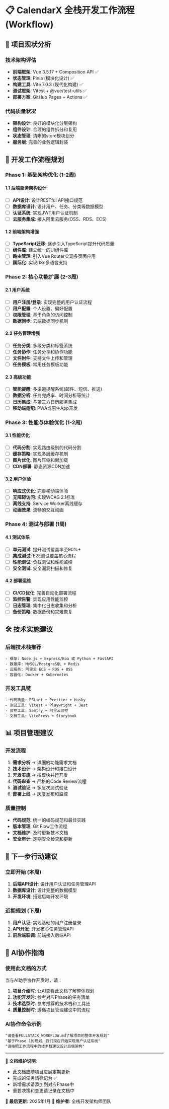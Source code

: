 # 📋 CalendarX 全栈开发工作流程 (Workflow)

## 🎯 项目现状分析

### 技术架构评估
- **前端框架**: Vue 3.5.17 + Composition API ✅
- **状态管理**: Pinia (模块化设计) ✅
- **构建工具**: Vite 7.0.3 (现代化构建) ✅
- **测试框架**: Vitest + @vue/test-utils ✅
- **部署方案**: GitHub Pages + Actions ✅

### 代码质量状况
- **架构设计**: 良好的模块化分层架构
- **组件设计**: 合理的组件拆分和复用
- **状态管理**: 清晰的store模块划分
- **服务层**: 完善的业务逻辑封装

## 🚀 开发工作流程规划

### Phase 1: 基础架构优化 (1-2周)

#### 1.1 后端服务架构设计
- [ ] **API设计**: 设计RESTful API接口规范
- [ ] **数据库设计**: 设计用户、任务、分类等数据模型
- [ ] **认证系统**: 实现JWT用户认证机制
- [ ] **云服务集成**: 接入阿里云服务(OSS、RDS、ECS)

#### 1.2 前端架构增强
- [ ] **TypeScript迁移**: 逐步引入TypeScript提升代码质量
- [ ] **组件库**: 建立统一的UI组件库
- [ ] **路由管理**: 引入Vue Router实现多页面应用
- [ ] **国际化**: 实现i18n多语言支持

### Phase 2: 核心功能扩展 (2-3周)

#### 2.1 用户系统
- [ ] **用户注册/登录**: 实现完整的用户认证流程
- [ ] **用户配置**: 个人设置、偏好配置
- [ ] **权限管理**: 基于角色的访问控制
- [ ] **数据同步**: 云端数据同步机制

#### 2.2 任务管理增强
- [ ] **任务分类**: 多级分类和标签系统
- [ ] **任务协作**: 任务分享和协作功能
- [ ] **文件附件**: 支持文件上传和管理
- [ ] **任务模板**: 常用任务模板功能

#### 2.3 高级功能
- [ ] **智能提醒**: 多渠道提醒系统(邮件、短信、推送)
- [ ] **数据分析**: 任务完成率、时间分析等统计
- [ ] **日历集成**: 与第三方日历服务集成
- [ ] **移动端适配**: PWA或原生App开发

### Phase 3: 性能与体验优化 (1-2周)

#### 3.1 性能优化
- [ ] **代码分割**: 实现路由级别的代码分割
- [ ] **缓存策略**: 实现多层缓存机制
- [ ] **图片优化**: 图片压缩和懒加载
- [ ] **CDN部署**: 静态资源CDN加速

#### 3.2 用户体验
- [ ] **响应式优化**: 完善移动端体验
- [ ] **无障碍访问**: 实现WCAG 2.1标准
- [ ] **离线支持**: Service Worker离线缓存
- [ ] **动画效果**: 流畅的交互动画

### Phase 4: 测试与部署 (1周)

#### 4.1 测试体系
- [ ] **单元测试**: 提升测试覆盖率至90%+
- [ ] **集成测试**: E2E测试覆盖核心流程
- [ ] **性能测试**: 负载测试和性能监控
- [ ] **安全测试**: 安全漏洞扫描和修复

#### 4.2 部署运维
- [ ] **CI/CD优化**: 完善自动化部署流程
- [ ] **监控告警**: 实现应用性能监控
- [ ] **日志管理**: 集中化日志收集和分析
- [ ] **备份策略**: 数据备份和灾难恢复

## 🛠️ 技术实施建议

### 后端技术栈推荐
```
- 框架: Node.js + Express/Koa 或 Python + FastAPI
- 数据库: MySQL/PostgreSQL + Redis
- 云服务: 阿里云 ECS + RDS + OSS
- 容器化: Docker + Kubernetes
```

### 开发工具链
```
- 代码质量: ESLint + Prettier + Husky
- 测试工具: Vitest + Playwright + Jest
- 监控工具: Sentry + 阿里云监控
- 文档工具: VitePress + Storybook
```

## 📊 项目管理建议

### 开发流程
1. **需求分析** → 详细的功能需求文档
2. **技术设计** → 架构设计和接口设计
3. **开发实施** → 按模块并行开发
4. **代码审查** → 严格的Code Review流程
5. **测试验证** → 多层次测试验证
6. **部署上线** → 灰度发布和监控

### 质量控制
- **代码规范**: 统一的编码规范和最佳实践
- **版本管理**: Git Flow工作流程
- **文档维护**: 及时更新技术文档
- **安全审计**: 定期安全检查和更新

## 🎯 下一步行动建议

### 立即开始 (本周)
1. **后端API设计**: 设计用户认证和任务管理API
2. **数据库设计**: 设计完整的数据模型
3. **开发环境**: 搭建后端开发环境

### 近期规划 (下周)
1. **用户认证**: 实现基础的用户注册登录
2. **API开发**: 开发核心任务管理API
3. **前后端联调**: 前端接入后端API

## 🤖 AI协作指南

### 使用此文档的方式
当与AI助手协作开发时，请：

1. **项目介绍时**: 让AI查看此文档了解整体规划
2. **功能开发时**: 参考对应Phase的任务清单
3. **技术选型时**: 参考推荐的技术栈和工具链
4. **质量控制时**: 遵循项目管理建议中的流程

### AI协作命令示例
```
"请查看FULLSTACK_WORKFLOW.md了解项目的整体开发规划"
"基于Phase 1的规划，我们现在开始实现用户认证系统"
"请按照工作流程中的技术栈建议设计后端架构"
```

---

**📝 文档维护说明**: 
- 此文档应随项目进展定期更新
- 完成的任务请标记为 ✅
- 新增需求请添加到对应Phase中
- 重要决策和变更请记录在文档中

**🔄 最后更新**: 2025年1月
**👥 维护者**: 全栈开发架构师团队